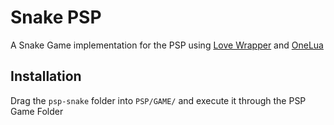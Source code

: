 # Snake PSP

A Snake Game implementation for the PSP using [Love Wrapper](https://github.com/LukeZGD/LOVE-WrapLua) and [OneLua](http://onelua.x10.mx/)

## Installation

Drag the ```psp-snake``` folder into ```PSP/GAME/``` and execute it through the PSP Game Folder

